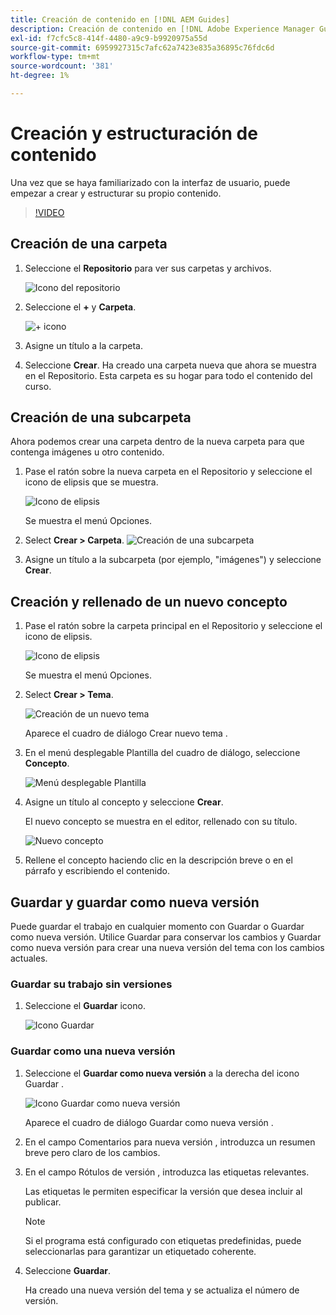 ```yaml
---
title: Creación de contenido en [!DNL AEM Guides]
description: Creación de contenido en [!DNL Adobe Experience Manager Guides]
exl-id: f7cfc5c8-414f-4480-a9c9-b9920975a55d
source-git-commit: 6959927315c7afc62a7423e835a36895c76fdc6d
workflow-type: tm+mt
source-wordcount: '381'
ht-degree: 1%

---
```


# Creación y estructuración de contenido

Una vez que se haya familiarizado con la interfaz de usuario, puede empezar a crear y estructurar su propio contenido.

>[!VIDEO](https://video.tv.adobe.com/v/336657?quality=12&learn=on)

## Creación de una carpeta

1. Seleccione el **Repositorio** para ver sus carpetas y archivos.

   ![Icono del repositorio](images/common/repository-icon.png)

1. Seleccione el **+** y **Carpeta**.

   ![+ icono](images/lesson-3/+-icon.png)

1. Asigne un título a la carpeta.
1. Seleccione **Crear**.
Ha creado una carpeta nueva que ahora se muestra en el Repositorio. Esta carpeta es su hogar para todo el contenido del curso.

## Creación de una subcarpeta

Ahora podemos crear una carpeta dentro de la nueva carpeta para que contenga imágenes u otro contenido.

1. Pase el ratón sobre la nueva carpeta en el Repositorio y seleccione el icono de elipsis que se muestra.

   ![Icono de elipsis](images/lesson-3/ellipses-icon.png)

   Se muestra el menú Opciones.

1. Select **Crear \> Carpeta**.
   ![Creación de una subcarpeta](images/lesson-3/create-subfolder-with-markings.png)

1. Asigne un título a la subcarpeta (por ejemplo, &quot;imágenes&quot;) y seleccione **Crear**.

## Creación y rellenado de un nuevo concepto

1. Pase el ratón sobre la carpeta principal en el Repositorio y seleccione el icono de elipsis.

   ![Icono de elipsis](images/lesson-3/ellipses-icon.png)

   Se muestra el menú Opciones.

1. Select **Crear \> Tema**.

   ![Creación de un nuevo tema](images/lesson-3/create-topic-with-markings.png)

   Aparece el cuadro de diálogo Crear nuevo tema .

1. En el menú desplegable Plantilla del cuadro de diálogo, seleccione **Concepto**.

   ![Menú desplegable Plantilla](images/lesson-3/dropdown-with-markings.png)

1. Asigne un título al concepto y seleccione **Crear**.

   El nuevo concepto se muestra en el editor, rellenado con su título.

   ![Nuevo concepto](images/lesson-3/new-concept.png)

1. Rellene el concepto haciendo clic en la descripción breve o en el párrafo y escribiendo el contenido.

## Guardar y guardar como nueva versión

Puede guardar el trabajo en cualquier momento con Guardar o Guardar como nueva versión. Utilice Guardar para conservar los cambios y Guardar como nueva versión para crear una nueva versión del tema con los cambios actuales.

### Guardar su trabajo sin versiones

1. Seleccione el **Guardar** icono.

   ![Icono Guardar](images/common/save.png)

### Guardar como una nueva versión

1. Seleccione el **Guardar como nueva versión** a la derecha del icono Guardar .

   ![Icono Guardar como nueva versión](images/common/save-as-new-version.png)

   Aparece el cuadro de diálogo Guardar como nueva versión .

1. En el campo Comentarios para nueva versión , introduzca un resumen breve pero claro de los cambios.
1. En el campo Rótulos de versión , introduzca las etiquetas relevantes.

   Las etiquetas le permiten especificar la versión que desea incluir al publicar.

   >[!NOTE]
   > 
   > Si el programa está configurado con etiquetas predefinidas, puede seleccionarlas para garantizar un etiquetado coherente.

1. Seleccione **Guardar**.

   Ha creado una nueva versión del tema y se actualiza el número de versión.
